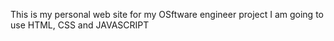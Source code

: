 This is my personal web site for my OSftware engineer project
I am going to use HTML, CSS and JAVASCRIPT
